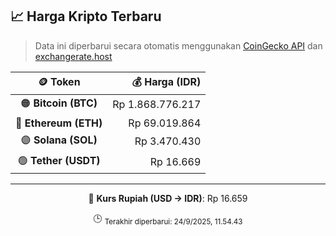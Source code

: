

<!-- HARGA_KRIPTO -->
## 📈 Harga Kripto Terbaru

> Data ini diperbarui secara otomatis menggunakan [CoinGecko API](https://www.coingecko.com/) dan [exchangerate.host](https://exchangerate.host/)

<div align="center">

| 🪙 Token | 💰 Harga (IDR) |
|:------:|---------------:|
| 🟠 **Bitcoin (BTC)**   | Rp 1.868.776.217 |
| 🔵 **Ethereum (ETH)**  | Rp 69.019.864 |
| 🟣 **Solana (SOL)**    | Rp 3.470.430 |
| 🟢 **Tether (USDT)**   | Rp 16.669 |

---

💱 **Kurs Rupiah (USD → IDR)**: Rp 16.659

🕒 <sub>Terakhir diperbarui: 24/9/2025, 11.54.43</sub>

</div>
<!-- /HARGA_KRIPTO -->